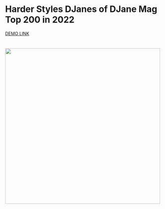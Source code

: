 # Harder Styles DJanes of DJane Mag Top 200 in 2022

[DEMO LINK](https://sv-dubov.github.io/Harder-DJanes/)

# <img src="https://github.com/blob/main/images/harder_djanes.jpg" width="500" >